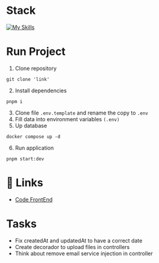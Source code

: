 # Stack

[![My Skills](https://skillicons.dev/icons?i=nestjs,ts,postgresql,docker)](https://skillicons.dev)

# Run Project
1. Clone repository
``` 
git clone 'link'
```
2. Install dependencies 
```
pnpm i
```
3. Clone file ```.env.template``` and rename the copy to ```.env```
4. Fill data into environment variables `(.env)`
5. Up database
```
docker compose up -d
```
6. Run application
```
pnpm start:dev
```

# 🔗 Links
- [Code FrontEnd](https://github.com/isakiDev/react-fashion-like)

# Tasks
- Fix createdAt and updatedAt to have a correct date
- Create decorador to upload files in controllers
- Think about remove email service injection in controller